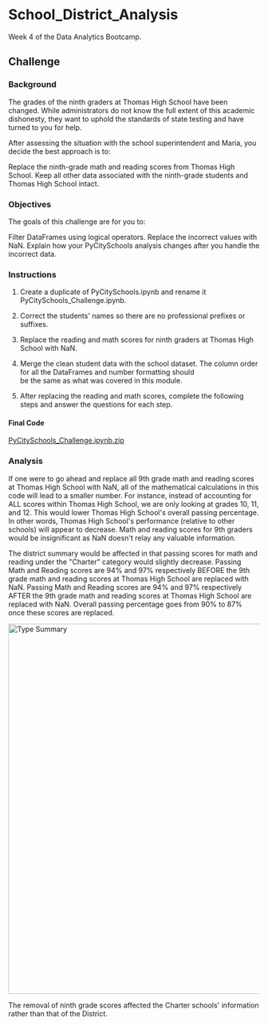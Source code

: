 # School_District_Analysis
Week 4 of the Data Analytics Bootcamp.


## Challenge

### Background
The grades of the ninth graders at Thomas High School have been changed. While administrators do not know the full extent of this academic dishonesty, they want to uphold the standards of state testing and have turned to you for help.

After assessing the situation with the school superintendent and Maria, you decide the best approach is to:

Replace the ninth-grade math and reading scores from Thomas High School.
Keep all other data associated with the ninth-grade students and Thomas High School intact.

### Objectives

The goals of this challenge are for you to:

Filter DataFrames using logical operators.
Replace the incorrect values with NaN.
Explain how your PyCitySchools analysis changes after you handle the incorrect data. 

### Instructions

1. Create a duplicate of PyCitySchools.ipynb and rename it PyCitySchools_Challenge.ipynb.
2. Correct the students' names so there are no professional prefixes or suffixes.


3. Replace the reading and math scores for ninth graders at Thomas High School with NaN.


4. Merge the clean student data with the school dataset. The column order for all the DataFrames and number formatting should  
   be the same as what was covered in this module.
5. After replacing the reading and math scores, complete the following steps and answer the questions for each step.

#### Final Code

[PyCitySchools_Challenge.ipynb.zip](https://github.com/efuen0077/School_District_Analysis/files/4654560/PyCitySchools_Challenge.ipynb.zip)

### Analysis

If one were to go ahead and replace all 9th grade math and reading scores at Thomas High School with NaN, all of the mathematical calculations in this code will lead to a smaller number. For instance, instead of accounting for ALL scores within Thomas High School, we are only looking at grades 10, 11, and 12. This would lower Thomas High School's overall passing percentage. In other words, Thomas High School's performance (relative to other schools) will appear to decrease. Math and reading scores for 9th graders would be insignificant as NaN doesn't relay any valuable information.

The district summary would be affected in that passing scores for math and reading under the "Charter" category would slightly decrease. Passing Math and Reading scores are 94% and 97% respectively BEFORE the 9th grade math and reading scores at Thomas High School are replaced with NaN. Passing Math and Reading scores are 94% and 97% respectively AFTER the 9th grade math and reading scores at Thomas High School are replaced with NaN. Overall passing percentage goes from 90% to 87% once these scores are replaced.

<img width="743" alt="Type Summary" src="https://user-images.githubusercontent.com/62089134/82404027-0eb5af00-9a15-11ea-85a0-51688818cfeb.png">


The removal of ninth grade scores affected the Charter schools' information rather than that of the District.
